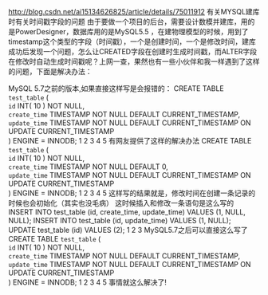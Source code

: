 http://blog.csdn.net/ai15134626825/article/details/75011912
有关MYSQL建库时有关时间戳字段的问题
由于要做一个项目的后台，需要设计数模并建库，用的是PowerDesigner，数据库用的是MySQL5.5 ，在建物理模型的时候，用到了timestamp这个类型的字段（时间戳），一个是创建时间，一个是修改时间，建库成功后发现一个问题，怎么让CREATED字段在创建时生成时间戳，而ALTER字段在修改时自动生成时间戳呢？上网一查，果然也有一些小伙伴和我一样遇到了这样的问题，下面是解决办法：

MySQL 5.7之前的版本,如果直接这样写是会报错的：
CREATE TABLE `test_table` (  
`id` INT( 10 ) NOT NULL,  
`create_time` TIMESTAMP NOT NULL DEFAULT CURRENT_TIMESTAMP,  
`update_time` TIMESTAMP NOT NULL DEFAULT CURRENT_TIMESTAMP ON UPDATE CURRENT_TIMESTAMP  
) ENGINE = INNODB; 
1
2
3
4
5
有网友提供了这样的解决办法
CREATE TABLE `test_table` (  
`id` INT( 10 ) NOT NULL,  
`create_time` TIMESTAMP NOT NULL DEFAULT 0,  
`update_time` TIMESTAMP NOT NULL DEFAULT CURRENT_TIMESTAMP ON UPDATE CURRENT_TIMESTAMP  
) ENGINE = INNODB; 
1
2
3
4
5
这样写的结果就是，修改时间在创建一条记录的时候也会初始化（其实也没毛病）
这时候插入和修改一条语句是这么写的
INSERT INTO test_table (id, create_time, update_time) VALUES (1, NULL, NULL); 
INSERT INTO test_table (id, update_time) VALUES (1, NULL);  
UPDATE test_table (id) VALUES (2); 
1
2
3
MySQL5.7之后可以直接这么写了
CREATE TABLE `test_table` (  
`id` INT( 10 ) NOT NULL,  
`create_time` TIMESTAMP NOT NULL DEFAULT CURRENT_TIMESTAMP,  
`update_time` TIMESTAMP NOT NULL DEFAULT CURRENT_TIMESTAMP ON UPDATE CURRENT_TIMESTAMP  
) ENGINE = INNODB;
1
2
3
4
5
事情就这么解决了!